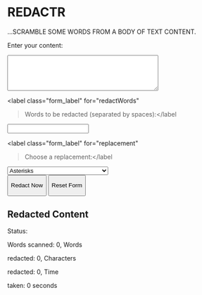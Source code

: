 
<!DOCTYPE html>
 
<html lang="en">
 
<head>
 
<meta charset="UTF-8" />
 
<meta name="viewport" content="width=device-width, initial-scale=1.0" />
 
<title>REDACTR</title>
 
<link rel="stylesheet" href="./styles.css" />
 
</head>
 
<body>
 
<div class="container">
 
<h1 class="title">REDACTR</h1>
 
<p class="subtitle">
 
...SCRAMBLE SOME WORDS FROM A BODY OF TEXT CONTENT.
 
</p>
 
<form class="form_wrapper" id="myForm">
 
<div class="form_content">
 
<label class="form_label" for="content">Enter your content:</label>
 
<textarea
 
class="form_input_textarea"
 
id="content"
 
rows="5"
 
cols="40"
 
></textarea>
 
</div>
 
 
 
<div class="form_content">
 
<label class="form_label" for="redactWords"
 
>Words to be redacted (separated by spaces):</label
 
>
 
<input class="form_input" type="text" id="redactWords" />
 
</div>
 
 
 
<div class="form_content">
 
<label class="form_label" for="replacement"
 
>Choose a replacement:</label
 
>
 
<select class="form_input" id="replacement">
 
<option value="****">Asterisks</option>
 
<option value="????">Question Marks</option>
 
<option value="----">Dashes</option>
 
<option value="____">Underscores</option>
 
<option value="REDACTED">Custom Word (e.g., "REDACTED")</option>
 
</select>
 
</div>
 
 
 
<button class="redactButton" type="button" onclick="redactContent()">
 
Redact Now
 
</button>
 
 
 
<button class="resetButton" type="button" onclick="resetForm()">
 
Reset Form
 
</button>
 
</form>
 
 
 
<div class="redactContent" id="redactedContent">
 
<h2 class="redactedTitle">Redacted Content</h2>
 
<p id="redactedText" class="redactedText"></p>
 
<p class="statusTitle">Status:</p>
 
<p id="stats">
 
Words scanned: <span id="wordsScanned" class="counts">0</span>, Words
 
redacted: <span id="wordsRedacted" class="counts">0</span>, Characters
 
redacted: <span id="charactersRedacted" class="counts">0</span>, Time
 
taken: <span id="timeTaken" class="counts">0</span> seconds
 
</p>
 
</div>
 
</div>
 
<script src="contentRedactor.js"></script>
 
</body>
 
</html>
